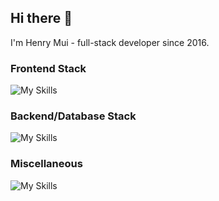 ## Hi there 👋

I'm Henry Mui - full-stack developer since 2016.

### Frontend Stack

![My Skills](https://skillicons.dev/icons?i=ts,js,html,css,react,vite,php,jquery,wordpress)

### Backend/Database Stack

![My Skills](https://skillicons.dev/icons?i=ts,js,express,nodejs,prisma,mysql,fastapi,postgres,redis)

### Miscellaneous

![My Skills](https://skillicons.dev/icons?i=py,azure,docker,ubuntu,regex,vscode,md,postman,processing)
